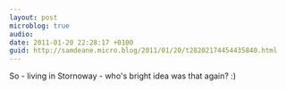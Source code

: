 ```yaml
---
layout: post
microblog: true
audio: 
date: 2011-01-20 22:28:17 +0100
guid: http://samdeane.micro.blog/2011/01/20/t28202174454435840.html
---
```

So - living in Stornoway - who's bright idea was that again? :)
